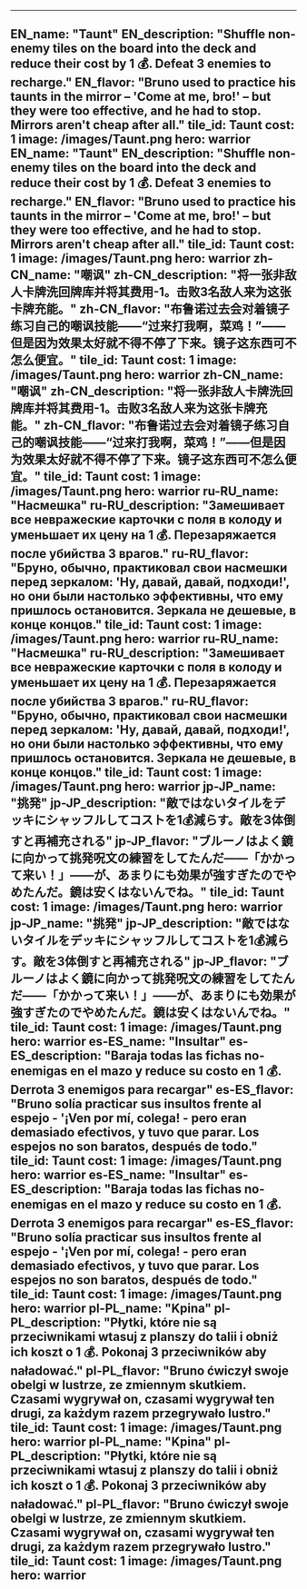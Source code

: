 ---

EN_name: "Taunt"
EN_description: "Shuffle non-enemy tiles on the board into the deck and reduce their cost by 1 💰. Defeat 3 enemies to recharge."
EN_flavor: "Bruno used to practice his taunts in the mirror – 'Come at me, bro!' – but they were too effective, and he had to stop. Mirrors aren't cheap after all."
tile_id: Taunt
cost: 1
image: /images/Taunt.png
hero: warrior
EN_name: "Taunt"
EN_description: "Shuffle non-enemy tiles on the board into the deck and reduce their cost by 1 💰. Defeat 3 enemies to recharge."
EN_flavor: "Bruno used to practice his taunts in the mirror – 'Come at me, bro!' – but they were too effective, and he had to stop. Mirrors aren't cheap after all."
tile_id: Taunt
cost: 1
image: /images/Taunt.png
hero: warrior
zh-CN_name: "嘲讽"
zh-CN_description: "将一张非敌人卡牌洗回牌库并将其费用-1。击败3名敌人来为这张卡牌充能。"
zh-CN_flavor: "布鲁诺过去会对着镜子练习自己的嘲讽技能——“过来打我啊，菜鸡！”——但是因为效果太好就不得不停了下来。镜子这东西可不怎么便宜。"
tile_id: Taunt
cost: 1
image: /images/Taunt.png
hero: warrior
zh-CN_name: "嘲讽"
zh-CN_description: "将一张非敌人卡牌洗回牌库并将其费用-1。击败3名敌人来为这张卡牌充能。"
zh-CN_flavor: "布鲁诺过去会对着镜子练习自己的嘲讽技能——“过来打我啊，菜鸡！”——但是因为效果太好就不得不停了下来。镜子这东西可不怎么便宜。"
tile_id: Taunt
cost: 1
image: /images/Taunt.png
hero: warrior
ru-RU_name: "Насмешка"
ru-RU_description: "Замешивает все невражеские карточки с поля в колоду и уменьшает их цену на 1 💰. Перезаряжается после убийства 3 врагов."
ru-RU_flavor: "Бруно, обычно, практиковал свои насмешки перед зеркалом: 'Ну, давай, давай, подходи!', но они были настолько эффективны, что ему пришлось остановится. Зеркала не дешевые, в конце концов."
tile_id: Taunt
cost: 1
image: /images/Taunt.png
hero: warrior
ru-RU_name: "Насмешка"
ru-RU_description: "Замешивает все невражеские карточки с поля в колоду и уменьшает их цену на 1 💰. Перезаряжается после убийства 3 врагов."
ru-RU_flavor: "Бруно, обычно, практиковал свои насмешки перед зеркалом: 'Ну, давай, давай, подходи!', но они были настолько эффективны, что ему пришлось остановится. Зеркала не дешевые, в конце концов."
tile_id: Taunt
cost: 1
image: /images/Taunt.png
hero: warrior
jp-JP_name: "挑発"
jp-JP_description: "敵ではないタイルをデッキにシャッフルしてコストを1💰減らす。敵を3体倒すと再補充される"
jp-JP_flavor: "ブルーノはよく鏡に向かって挑発呪文の練習をしてたんだ――「かかって来い！」――が、あまりにも効果が強すぎたのでやめたんだ。鏡は安くはないんでね。"
tile_id: Taunt
cost: 1
image: /images/Taunt.png
hero: warrior
jp-JP_name: "挑発"
jp-JP_description: "敵ではないタイルをデッキにシャッフルしてコストを1💰減らす。敵を3体倒すと再補充される"
jp-JP_flavor: "ブルーノはよく鏡に向かって挑発呪文の練習をしてたんだ――「かかって来い！」――が、あまりにも効果が強すぎたのでやめたんだ。鏡は安くはないんでね。"
tile_id: Taunt
cost: 1
image: /images/Taunt.png
hero: warrior
es-ES_name: "Insultar"
es-ES_description: "Baraja todas las fichas no-enemigas en el mazo y reduce su costo en 1 💰. Derrota 3 enemigos para recargar"
es-ES_flavor: "Bruno solía practicar sus insultos frente al espejo - '¡Ven por mí, colega! - pero eran demasiado efectivos, y tuvo que parar. Los espejos no son baratos, después de todo."
tile_id: Taunt
cost: 1
image: /images/Taunt.png
hero: warrior
es-ES_name: "Insultar"
es-ES_description: "Baraja todas las fichas no-enemigas en el mazo y reduce su costo en 1 💰. Derrota 3 enemigos para recargar"
es-ES_flavor: "Bruno solía practicar sus insultos frente al espejo - '¡Ven por mí, colega! - pero eran demasiado efectivos, y tuvo que parar. Los espejos no son baratos, después de todo."
tile_id: Taunt
cost: 1
image: /images/Taunt.png
hero: warrior
pl-PL_name: "Kpina"
pl-PL_description: "Płytki, które nie są przeciwnikami wtasuj z planszy do talii i obniż ich koszt o 1 💰. Pokonaj 3 przeciwników aby naładować."
pl-PL_flavor: "Bruno ćwiczył swoje obelgi w lustrze, ze zmiennym skutkiem. Czasami wygrywał on, czasami wygrywał ten drugi, za każdym razem przegrywało lustro."
tile_id: Taunt
cost: 1
image: /images/Taunt.png
hero: warrior
pl-PL_name: "Kpina"
pl-PL_description: "Płytki, które nie są przeciwnikami wtasuj z planszy do talii i obniż ich koszt o 1 💰. Pokonaj 3 przeciwników aby naładować."
pl-PL_flavor: "Bruno ćwiczył swoje obelgi w lustrze, ze zmiennym skutkiem. Czasami wygrywał on, czasami wygrywał ten drugi, za każdym razem przegrywało lustro."
tile_id: Taunt
cost: 1
image: /images/Taunt.png
hero: warrior
---